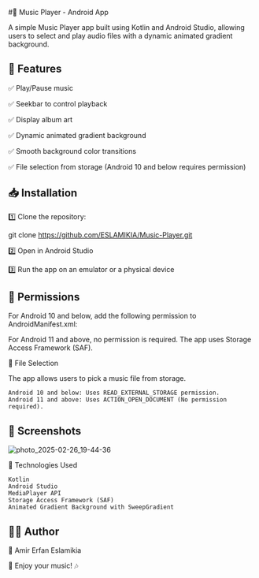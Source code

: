 #🎵 Music Player - Android App

A simple Music Player app built using Kotlin and Android Studio, allowing users to select and play audio files with a dynamic animated gradient background.

🚀 Features
------------------------------------------------

✅ Play/Pause music

✅ Seekbar to control playback

✅ Display album art

✅ Dynamic animated gradient background

✅ Smooth background color transitions

✅ File selection from storage (Android 10 and below requires permission)

📥 Installation
-----------------------------------------------------------

1️⃣ Clone the repository:

git clone https://github.com/ESLAMIKIA/Music-Player.git

2️⃣ Open in Android Studio

3️⃣ Run the app on an emulator or a physical device

📜 Permissions
-------------------------------------------

For Android 10 and below, add the following permission to AndroidManifest.xml:

<uses-permission android:name="android.permission.READ_EXTERNAL_STORAGE"/>

For Android 11 and above, no permission is required. The app uses Storage Access Framework (SAF).

📂 File Selection

The app allows users to pick a music file from storage.

    Android 10 and below: Uses READ_EXTERNAL_STORAGE permission.
    Android 11 and above: Uses ACTION_OPEN_DOCUMENT (No permission required).

📸 Screenshots
----------------------------------------------------------------------------

![photo_2025-02-26_19-44-36](https://github.com/user-attachments/assets/b3f25634-3db7-4737-9930-c5fe1f9a203e)

🔧 Technologies Used

    Kotlin
    Android Studio
    MediaPlayer API
    Storage Access Framework (SAF)
    Animated Gradient Background with SweepGradient

👨‍💻 Author
-----------------------------------------

📌 Amir Erfan Eslamikia


🚀 Enjoy your music! 🎶
